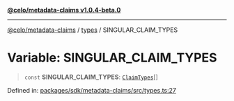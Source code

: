 [**@celo/metadata-claims v1.0.4-beta.0**](../../README.md)

***

[@celo/metadata-claims](../../README.md) / [types](../README.md) / SINGULAR\_CLAIM\_TYPES

# Variable: SINGULAR\_CLAIM\_TYPES

> `const` **SINGULAR\_CLAIM\_TYPES**: [`ClaimTypes`](../enumerations/ClaimTypes.md)[]

Defined in: [packages/sdk/metadata-claims/src/types.ts:27](https://github.com/celo-org/developer-tooling/blob/master/packages/sdk/metadata-claims/src/types.ts#L27)
